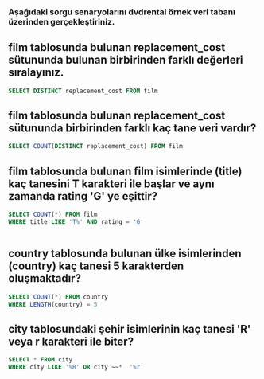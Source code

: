 ### Aşağıdaki sorgu senaryolarını dvdrental örnek veri tabanı üzerinden gerçekleştiriniz.

## film tablosunda bulunan replacement_cost sütununda bulunan birbirinden farklı değerleri sıralayınız.
``` sql
SELECT DISTINCT replacement_cost FROM film
```

## film tablosunda bulunan replacement_cost sütununda birbirinden farklı kaç tane veri vardır?

``` sql
SELECT COUNT(DISTINCT replacement_cost) FROM film
```

## film tablosunda bulunan film isimlerinde (title) kaç tanesini T karakteri ile başlar ve aynı zamanda rating 'G' ye eşittir?

``` sql
SELECT COUNT(*) FROM film
WHERE title LIKE 'T%' AND rating = 'G'



```

## country tablosunda bulunan ülke isimlerinden (country) kaç tanesi 5 karakterden oluşmaktadır?

``` sql
SELECT COUNT(*) FROM country
WHERE LENGTH(country) = 5
```

## city tablosundaki şehir isimlerinin kaç tanesi 'R' veya r karakteri ile biter?

``` sql
SELECT * FROM city
WHERE city LIKE '%R' OR city ~~*  '%r'


```


